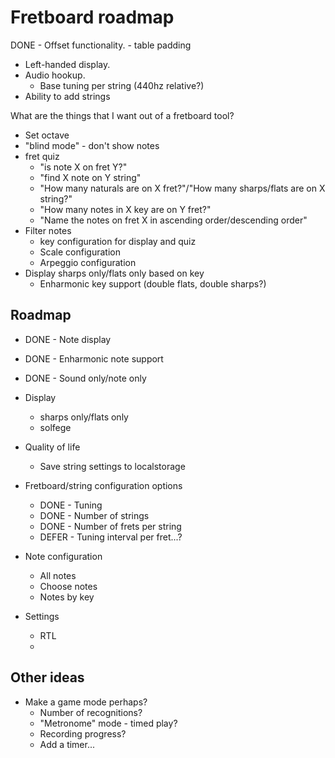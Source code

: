 # Fretboard roadmap

DONE - Offset functionality.
	- table padding
- Left-handed display.
- Audio hookup.
	- Base tuning per string (440hz relative?)
- Ability to add strings

What are the things that I want out of a fretboard tool?

- Set octave
- "blind mode" - don't show notes
- fret quiz
	- "is note X on fret Y?"
	- "find X note on Y string"
	- "How many naturals are on X fret?"/"How many sharps/flats are on X string?"
	- "How many notes in X key are on Y fret?"
	- "Name the notes on fret X in ascending order/descending order"
- Filter notes
	- key configuration for display and quiz
	- Scale configuration
	- Arpeggio configuration
- Display sharps only/flats only based on key
	- Enharmonic key support (double flats, double sharps?)

## Roadmap

- DONE - Note display
- DONE - Enharmonic note support
- DONE - Sound only/note only

- Display
	- sharps only/flats only
	- solfege
- Quality of life
	- Save string settings to localstorage
- Fretboard/string configuration options
	- DONE - Tuning
	- DONE - Number of strings
	- DONE - Number of frets per string
	- DEFER - Tuning interval per fret...?
- Note configuration
	- All notes
	- Choose notes
	- Notes by key
- Settings
	- RTL
	- 

## Other ideas

- Make a game mode perhaps?
	- Number of recognitions?
	- "Metronome" mode - timed play?
	- Recording progress?
	- Add a timer...